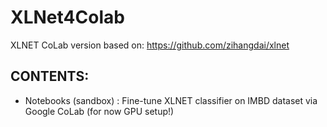 # XLNet4Colab
XLNET CoLab version based on: https://github.com/zihangdai/xlnet


## CONTENTS:

- Notebooks (sandbox) : Fine-tune XLNET classifier on IMBD dataset via Google CoLab (for now GPU setup!)
